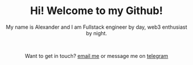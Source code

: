 <h1 align="center"> Hi! Welcome to my Github! </h1>
<p align="center">
My name is Alexander and I am Fullstack engineer by day, web3 enthusiast by night. 
</p>
<br>
<p align="center">
Want to get in touch?
  <a target="_blank" href="mailto: alexander@baadev.com">email me</a> or message me on <a target="_blank" href="https://t.me/baadev">telegram</a>
</p>
